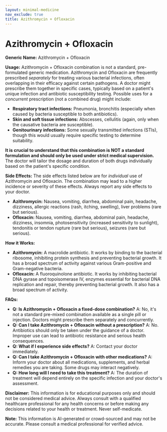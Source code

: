 ```yaml
---
layout: minimal-medicine
nav_exclude: true
title: Azithromycin + Ofloxacin
---
```


# Azithromycin + Ofloxacin

**Generic Name:** Azithromycin + Ofloxacin

**Usage:**  Azithromycin + Ofloxacin combination is not a standard, pre-formulated generic medication.  Azithromycin and Ofloxacin are frequently prescribed *separately* for treating various bacterial infections, often overlapping in their efficacy against certain pathogens.  A doctor might prescribe them together in specific cases, typically based on a patient's unique infection and antibiotic susceptibility testing.  Possible uses for a *concurrent* prescription (not a combined drug) might include:

* **Respiratory tract infections:**  Pneumonia, bronchitis (especially when caused by bacteria susceptible to both antibiotics).
* **Skin and soft tissue infections:**  Abscesses, cellulitis (again, only when the causative bacteria are susceptible).
* **Genitourinary infections:**  Some sexually transmitted infections (STIs), though this would usually require specific testing to determine suitability.

**It is crucial to understand that this combination is NOT a standard formulation and should only be used under strict medical supervision.**  The doctor will tailor the dosage and duration of both drugs individually based on the patient's specific condition.


**Side Effects:**  The side effects listed below are for *individual* use of Azithromycin and Ofloxacin.  The combination may lead to a higher incidence or severity of these effects.  Always report any side effects to your doctor.

* **Azithromycin:** Nausea, vomiting, diarrhea, abdominal pain, headache, dizziness, allergic reactions (rash, itching, swelling), liver problems (rare but serious).
* **Ofloxacin:** Nausea, vomiting, diarrhea, abdominal pain, headache, dizziness, insomnia, photosensitivity (increased sensitivity to sunlight), tendonitis or tendon rupture (rare but serious), seizures (rare but serious).


**How it Works:**

* **Azithromycin:**  A macrolide antibiotic. It works by binding to the bacterial ribosome, inhibiting protein synthesis and preventing bacterial growth.  It has a broad spectrum of activity against various Gram-positive and Gram-negative bacteria.
* **Ofloxacin:** A fluoroquinolone antibiotic. It works by inhibiting bacterial DNA gyrase and topoisomerase IV, enzymes essential for bacterial DNA replication and repair, thereby preventing bacterial growth.  It also has a broad spectrum of activity.


**FAQs:**

* **Q: Is Azithromycin + Ofloxacin a fixed-dose combination?** A: No, it's not a standard pre-mixed combination available as a single pill or injection.  Doctors might prescribe them separately and concurrently.
* **Q: Can I take Azithromycin + Ofloxacin without a prescription?** A: No.  Antibiotics should only be taken under the guidance of a doctor.  Improper use can lead to antibiotic resistance and serious health consequences.
* **Q: What if I experience side effects?** A:  Contact your doctor immediately.
* **Q: Can I take Azithromycin + Ofloxacin with other medications?** A:  Inform your doctor about all medications, supplements, and herbal remedies you are taking. Some drugs may interact negatively.
* **Q:  How long will I need to take this treatment?** A: The duration of treatment will depend entirely on the specific infection and your doctor's assessment.


**Disclaimer:** This information is for educational purposes only and should not be considered medical advice.  Always consult with a qualified healthcare professional for any health concerns or before making any decisions related to your health or treatment.  Never self-medicate.


**Note:** This information is AI-generated or crowd-sourced and may not be accurate. Please consult a medical professional for verified advice.